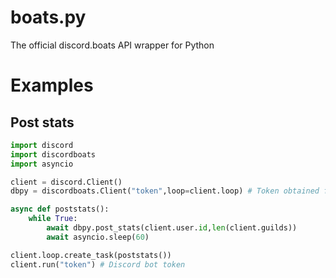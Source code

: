 # boats.py
The official discord.boats API wrapper for Python

# Examples
## Post stats
```python
import discord
import discordboats
import asyncio

client = discord.Client()
dbpy = discordboats.Client("token",loop=client.loop) # Token obtained from discord.boats

async def poststats():
    while True:
        await dbpy.post_stats(client.user.id,len(client.guilds))
        await asyncio.sleep(60)

client.loop.create_task(poststats())
client.run("token") # Discord bot token

```
